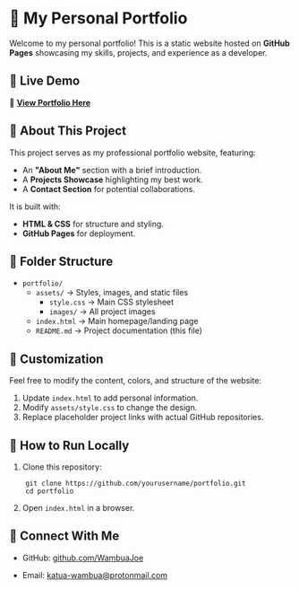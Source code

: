 # 🚀 My Personal Portfolio

Welcome to my personal portfolio! This is a static website hosted on **GitHub Pages** showcasing my skills, projects, and experience as a developer.

## 🌟 Live Demo
🔗 **[View Portfolio Here](https://wambuajoe.github.io/portfolio-jw/)**  

## 📜 About This Project

This project serves as my professional portfolio website, featuring:
- An **"About Me"** section with a brief introduction.
- A **Projects Showcase** highlighting my best work.
- A **Contact Section** for potential collaborations.

It is built with:
- **HTML & CSS** for structure and styling.
- **GitHub Pages** for deployment.



## 📁 Folder Structure

- `portfolio/`
  - `assets/` → Styles, images, and static files
    - `style.css` → Main CSS stylesheet
    - `images/` → All project images
  - `index.html` → Main homepage/landing page
  - `README.md` → Project documentation (this file)



## 🎨 Customization

Feel free to modify the content, colors, and structure of the website:
1. Update `index.html` to add personal information.
2. Modify `assets/style.css` to change the design.
3. Replace placeholder project links with actual GitHub repositories.

## 🚀 How to Run Locally

1. Clone this repository:
```
	git clone https://github.com/yourusername/portfolio.git
	cd portfolio
```

2.  Open `index.html` in a browser.
    

## 📢 Connect With Me

-   GitHub: [github.com/WambuaJoe](https://github.com/WambuaJoe)
   
    
-   Email: katua-wambua@protonmail.com
